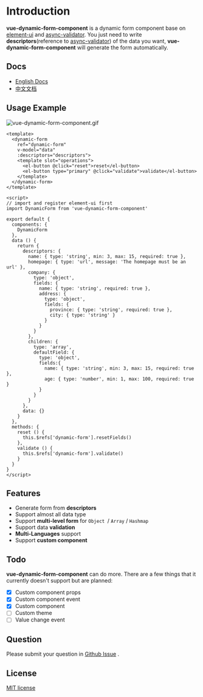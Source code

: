 # Introduction

**vue-dynamic-form-component** is a dynamic form component base on [element-ui](https://element.faas.ele.me/#/zh-CN) and [async-validator](https://github.com/yiminghe/async-validator). You just need to write **descriptors**(reference to [async-validator](https://github.com/yiminghe/async-validator)) of the data you want, **vue-dynamic-form-component** will generate the form automatically.

## Docs

- [English Docs](http://vue-dynamic-form.quincychen.cn)
- [中文文档](http://vue-dynamic-form.quincychen.cn/zh/)

## Usage Example

![vue-dynamic-form-component.gif](https://raw.githubusercontent.com/chenquincy/vue-dynamic-form-component/master/public/vue-dynamic-form-component.gif)

``` vue
<template>
  <dynamic-form
    ref="dynamic-form"
    v-model="data"
    :descriptors="descriptors">
    <template slot="operations">
      <el-button @click="reset">reset</el-button>
      <el-button type="primary" @click="validate">validate</el-button>
    </template>
  </dynamic-form>
</template>

<script>
// import and register element-ui first
import DynamicForm from 'vue-dynamic-form-component'

export default {
  components: {
    DynamicForm
  },
  data () {
    return {
      descriptors: {
        name: { type: 'string', min: 3, max: 15, required: true },
        homepage: { type: 'url', message: 'The homepage must be an url' },
        company: {
          type: 'object',
          fields: {
            name: { type: 'string', required: true },
            address: {
              type: 'object',
              fields: {
                province: { type: 'string', required: true },
                city: { type: 'string' }
              }
            }
          }
        },
        children: {
          type: 'array',
          defaultField: {
            type: 'object',
            fields:{
              name: { type: 'string', min: 3, max: 15, required: true },
              age: { type: 'number', min: 1, max: 100, required: true }
            }
          }
        }
      },
      data: {}
    }
  },
  methods: {
    reset () {
      this.$refs['dynamic-form'].resetFields()
    },
    validate () {
      this.$refs['dynamic-form'].validate()
    }
  }
}
</script>
```

## Features

- Generate form from **descriptors**
- Support almost all data type
- Support **multi-level form** for `Object `/ `Array` / `Hashmap` 
- Support data **validation**
- **Multi-Languages** support
- Support **custom component**

## Todo

**vue-dynamic-form-component** can do more. There are a few things that it currently doesn't support but are planned:

- [x] Custom component props
- [x] Custom component event
- [x] Custom component
- [ ] Custom theme
- [ ] Value change event

## Question

Please submit your question in [Github Issue](https://github.com/chenquincy/vue-dynamic-form-component/issues) .

## License

[MIT license](https://tldrlegal.com/license/mit-license)

